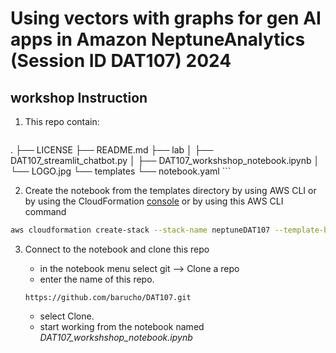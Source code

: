 # Using vectors with graphs for gen AI apps in Amazon NeptuneAnalytics (Session ID DAT107) 2024

## workshop Instruction

1. This repo contain:

    ```
.
├── LICENSE
├── README.md
├── lab
│   ├── DAT107_streamlit_chatbot.py
│   ├── DAT107_workshshop_notebook.ipynb
│   └── LOGO.jpg
└── templates
    └── notebook.yaml
    ```

2. Create the notebook from the templates directory by using AWS CLI or by using the CloudFormation [console](https://us-east-1.console.aws.amazon.com/cloudformation/home?region=us-east-1#/stacks?filteringText=&filteringStatus=active&viewNested=true)
or by using this AWS CLI command
```bash
aws cloudformation create-stack --stack-name neptuneDAT107 --template-body file://notebook.yaml
```

3. Connect to the notebook and clone this repo 
    * in the notebook menu select git --> Clone a repo 
    * enter the name of this repo.

    ```
    https://github.com/barucho/DAT107.git
    ```

    * select Clone.
    * start working from the notebook named *DAT107_workshshop_notebook.ipynb*
